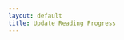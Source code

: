 ```yaml
---
layout: default
title: Update Reading Progress
---
```


<head>
  <link rel="stylesheet" href="/css/books.css">
</head>

<div id = books>
</div>

<script>
    fetch(
		'https://books.api.dacubeking.com/read',
	)
    .then(function(response) {
        // When the page is loaded convert it to text
        return response.json()
    }).then(function(books) {
        // filter books that aren't in the list "currentlyReading"
        books = books.filter(book => book.list === "Currently Reading");
        console.log(books);

        const url = new URL(window.location.href);
        const jsonData = decodeURI(url.searchParams.get('overrideJson'));
        const overrideData = JSON.parse(jsonData);

        for (book of books) {

            var authorHtml =
                book.authors.map(
                    (author, index) => `<a href="${book.authorLinks[index]}">${author}</a>`
            )
            
            if (overrideData != null && overrideData.workId === book.workId) {
                book.percentComplete = overrideData.percent;
                book.pages = overrideData.totalPages;
                console.log(book); 
            }

            var html = `
                <div class="book">
                    <div style="display:inline-block;vertical-align:top;">
                        <a href="https://books.api.dacubeking.com/bestedition?workId=${book.workId}&render=true&bypassCache=true">
                            <img src="${book.coverLink}" alt="Edit Book Info for, ${book.name}">
                        </a>
                    </div>
                    <div style="display:inline-block;vertical-align:bottom;">
                        <div class="book-title">
                            <a href="https://books.api.dacubeking.com/bestedition?workId=${book.workId}&render=true">${book.name}</a>
                        </div>
                        <div class="author">
                            ${authorHtml}
                        </div>
                        <div class="published">
                            ${book.published}
                        </div>
                        <div>
                            <b>Progress:</b>
                            <div>
                                <b>
                                    Pages Read:
                                </b>
                                <input type="number" name="pages" id="${book.workId}pages" min="0" max="${book.pages}" value="${book.percentComplete * book.pages}" onInput="pagesChange('${book.workId}')">
                                <b>
                                    /
                                </b>
                                <input type="number" name="pages" id="${book.workId}totalPages" min="0" max="100000" value="${book.pages}" onInput="totalPagesChange('${book.workId}')">
                            </div>
                            <div>
                                <b>
                                    Percent Complete:
                                </b>
                                <input type="number" name="percent" id="${book.workId}percent" min="0" max="100" step="1" value="${book.percentComplete * 100}" onInput="percentChange('${book.workId}')" >
                                <b>
                                    %
                                </b>
                            </div>
                            <div>
                                <input type="submit" value="Submit" onclick="updateProgress('${book.workId}')">
                            </div>
                        </div>
                    </div>
                </div>
            `

            document.getElementById("books").innerHTML += html
        }
    })

    // Update the pages when the percent is changed
    function percentChange(workId) {
        console.log("percentChange");
        totalPages = document.getElementById(workId + "totalPages").value;
        var percent = document.getElementById(workId + "percent").value;
        document.getElementById(workId + "pages").value = Math.round(percent * totalPages / 100);
    }

    // Update the percent when the pages is changed
    function pagesChange(workId, pages) {
        console.log("pagesChange");
        totalPages = document.getElementById(workId + "totalPages").value;
        var pagesRead = document.getElementById(workId + "pages").value;
        document.getElementById(workId + "percent").value = Math.round(pagesRead / totalPages * 100);
    }

    // Update the percent when the total pages is changed
    function totalPagesChange(workId, pages) {
        console.log("totalPagesChange");
        var totalPages = document.getElementById(workId + "totalPages").value;
        document.getElementById(workId + "percent").value = Math.round(pages / totalPages * 100);
    }

    function updateProgress(workId, pages) {
        var pages = document.getElementById(workId + "pages").value;
        totalPages = document.getElementById(workId + "totalPages").value;
        var percent = pages / totalPages;

        window.location.href = "https://books.api.dacubeking.com/updateProgress?workId=" + workId + "&percent=" + percent + "&totalPages=" + totalPages;
    }
</script>
